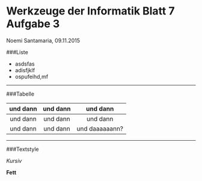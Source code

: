 Werkzeuge der Informatik Blatt 7 Aufgabe 3
==================
Noemi Santamaria,
09.11.2015

###Liste

  * asdsfas 
  * adisfjklf
  * ospufeihd,mf

---

###Tabelle

| und dann | und dann | und dann |
|:------:|:------:|:------:|
| und dann | und dann | und dann |
| und dann | und dann | und daaaaaann? |

---

###Textstyle

*Kursiv*

**Fett**

